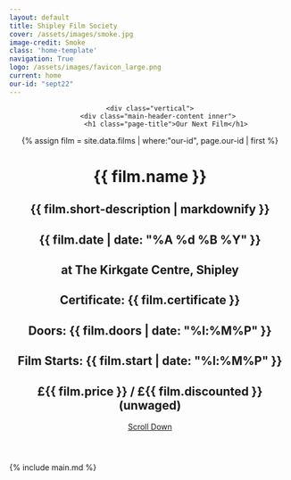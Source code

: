```yaml
---
layout: default
title: Shipley Film Society
cover: /assets/images/smoke.jpg
image-credit: Smoke
class: 'home-template'
navigation: True
logo: /assets/images/favicon_large.png
current: home
our-id: "sept22"
---
```

<!-- < default -->
<!-- The tag above means - insert everything in this file into the [body] of the default.hbs template -->

<!-- The big featured header  -->
<header class="main-header {% if page.cover %}" style="background-image: url({{ site.baseurl }}{{ page.cover }}) {% else %}no-cover{% endif %}">
    
    <div class="vertical">
        <div class="main-header-content inner">
            <h1 class="page-title">Our Next Film</h1>

{% assign film = site.data.films | where:"our-id", page.our-id | first  %}
            <!-- TODO: This film listing format could be turned into an include-->
            <h1 class="page-title">{{ film.name }}</h1>
            <h2 class="page-description">{{ film.short-description | markdownify }}</h2>
            <h2 class="page-description">{{ film.date | date: "%A %d %B %Y" }}</h2>
             <h2 class="page-description">at The Kirkgate Centre, Shipley</h2>
            <h2 class="page-description">Certificate: {{ film.certificate }}</h2>
            <h2 class="page-description">Doors: {{ film.doors | date: "%l:%M%P" }}</h2>
            <h2 class="page-description">Film Starts: {{ film.start | date: "%l:%M%P" }}</h2>
            <h2 class="page-description">£{{ film.price }} / £{{ film.discounted }} (unwaged)</h2>
        </div>
    </div>
    <a class="scroll-down icon-arrow-left" href="#content" data-offset="-45"><span class="hidden">Scroll Down</span></a>
    
</header>

<!-- The main content area on the homepage -->
<main id="content" class="content" role="main" markdown="1">
{% include main.md %}
</main>
